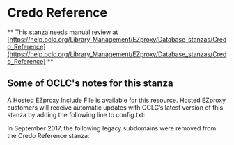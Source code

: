 # Credo Reference
** This stanza needs manual review at [https://help.oclc.org/Library_Management/EZproxy/Database_stanzas/Credo_Reference](https://help.oclc.org/Library_Management/EZproxy/Database_stanzas/Credo_Reference) **

## Some of OCLC's notes for this stanza

A Hosted EZproxy Include File is available for this resource. Hosted EZproxy customers will receive automatic updates with OCLC&rsquo;s latest version of this stanza by adding the following line to config.txt:

In September 2017, the following legacy subdomains were removed from the Credo Reference stanza:
